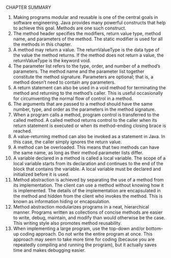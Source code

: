 CHAPTER SUMMARY
1. Making programs modular and reusable is one of the central goals in software engineering. Java provides many powerful constructs that help to achieve this goal. Methods are one such construct.
2. The method header specifies the modifiers, return value type, method name, and parameters of the method. The static modifier is used for all the methods in this chapter.
3. A method may return a value. The returnValueType is the data type of the value the method returns. If the method does not return a value, the returnValueType is the keyword void.
4. The parameter list refers to the type, order, and number of a method’s parameters. The method name and the parameter list together constitute the method signature. Parameters are optional; that is, a method doesn’t need to contain any parameters.
5. A return statement can also be used in a void method for terminating the method and returning to the method’s caller. This is useful occasionally for circumventing the normal flow of control in a method.
6. The arguments that are passed to a method should have the same number, type, and order as the parameters in the method signature.
7. When a program calls a method, program control is transferred to the called method. A called method returns control to the caller when its return statement is executed or when its method-ending closing brace is reached.
8. A value-returning method can also be invoked as a statement in Java. In this case, the caller simply ignores the return value.
9. A method can be overloaded. This means that two methods can have the same name, as long as their method parameter lists differ.
10. A variable declared in a method is called a local variable. The scope of a local variable starts from its declaration and continues to the end of the block that contains the variable. A local variable must be declared and initialized before it is used.
11. Method abstraction is achieved by separating the use of a method from its implementation. The client can use a method without knowing how it is implemented. The details of the implementation are encapsulated in the method and hidden from the client who invokes the method. This is known as information hiding or encapsulation.
12. Method abstraction modularizes programs in a neat, hierarchical manner. Programs written as collections of concise methods are easier to write, debug, maintain, and modify than would otherwise be the case. This writing style also promotes method reusability.
13. When implementing a large program, use the top-down and/or bottom-up coding approach. Do not write the entire program at once. This approach may seem to take more time for coding (because you are repeatedly compiling and running the program), but it actually saves time and makes debugging easier.
